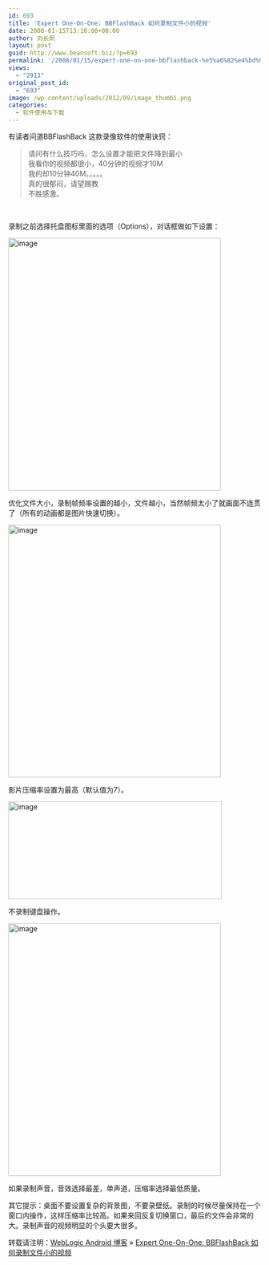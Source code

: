 ```yaml
---
id: 693
title: 'Expert One-On-One: BBFlashBack 如何录制文件小的视频'
date: 2008-01-15T13:10:00+00:00
author: 刘长炯
layout: post
guid: http://www.beansoft.biz/?p=693
permalink: '/2008/01/15/expert-one-on-one-bbflashback-%e5%a6%82%e4%bd%95%e5%bd%95%e5%88%b6%e6%96%87%e4%bb%b6%e5%b0%8f%e7%9a%84%e8%a7%86%e9%a2%91/'
views:
  - "2913"
original_post_id:
  - "693"
image: /wp-content/uploads/2012/09/image_thumb1.png
categories:
  - 软件使用与下载
---
```

有读者问道BBFlashBack 这款录像软件的使用诀窍：

> 请问有什么技巧吗，怎么设置才能把文件降到最小   
> 我看你的视频都很小，40分钟的视频才10M   
> 我的却10分钟40M。。。。。   
> 真的很郁闷，请望赐教   
> 不胜感激。

&#160; 

录制之前选择托盘图标里面的选项（Options），对话框做如下设置：

[<img style="border-width:0;" height="504" alt="image" src="http://www.beansoft.biz/wp-content/uploads/2010/09/image_thumb.png" width="424" border="0" />](http://www.beansoft.biz/wp-content/uploads/2010/09/image.png) 

优化文件大小，录制帧频率设置的越小，文件越小，当然帧频太小了就画面不连贯了（所有的动画都是图片快速切换）。

[<img style="border-width:0;" height="504" alt="image" src="http://www.beansoft.biz/wp-content/uploads/2010/09/image_thumb1.png" width="424" border="0" />](http://www.beansoft.biz/wp-content/uploads/2010/09/image1.png) 

影片压缩率设置为最高（默认值为7）。

[<img style="border-width:0;" height="195" alt="image" src="http://www.beansoft.biz/wp-content/uploads/2010/09/image_thumb2.png" width="426" border="0" />](http://www.beansoft.biz/wp-content/uploads/2010/09/image2.png) 

不录制键盘操作。

[<img style="border-width:0;" height="504" alt="image" src="http://www.beansoft.biz/wp-content/uploads/2010/09/image_thumb3.png" width="424" border="0" />](http://www.beansoft.biz/wp-content/uploads/2010/09/image3.png) 

如果录制声音，音效选择最差，单声道，压缩率选择最低质量。

其它提示：桌面不要设置复杂的背景图，不要录壁纸。录制的时候尽量保持在一个窗口内操作，这样压缩率比较高。如果来回反复切换窗口，最后的文件会非常的大。录制声音的视频明显的个头要大很多。

转载请注明：[WebLogic Android 博客](http://www.beansoft.biz) &raquo; [Expert One-On-One: BBFlashBack 如何录制文件小的视频](http://www.beansoft.biz/2008/01/15/expert-one-on-one-bbflashback-%e5%a6%82%e4%bd%95%e5%bd%95%e5%88%b6%e6%96%87%e4%bb%b6%e5%b0%8f%e7%9a%84%e8%a7%86%e9%a2%91/)